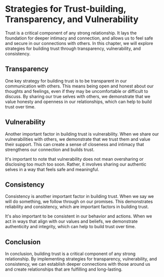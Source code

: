 Strategies for Trust-building, Transparency, and Vulnerability
=========================================================================================

Trust is a critical component of any strong relationship. It lays the foundation for deeper intimacy and connection, and allows us to feel safe and secure in our connections with others. In this chapter, we will explore strategies for building trust through transparency, vulnerability, and consistency.

Transparency
------------

One key strategy for building trust is to be transparent in our communication with others. This means being open and honest about our thoughts and feelings, even if they may be uncomfortable or difficult to discuss. By sharing our true selves with others, we demonstrate that we value honesty and openness in our relationships, which can help to build trust over time.

Vulnerability
-------------

Another important factor in building trust is vulnerability. When we share our vulnerabilities with others, we demonstrate that we trust them and value their support. This can create a sense of closeness and intimacy that strengthens our connection and builds trust.

It's important to note that vulnerability does not mean oversharing or disclosing too much too soon. Rather, it involves sharing our authentic selves in a way that feels safe and meaningful.

Consistency
-----------

Consistency is another important factor in building trust. When we say we will do something, we follow through on our promises. This demonstrates reliability and consistency, which are important factors in building trust.

It's also important to be consistent in our behavior and actions. When we act in ways that align with our values and beliefs, we demonstrate authenticity and integrity, which can help to build trust over time.

Conclusion
----------

In conclusion, building trust is a critical component of any strong relationship. By implementing strategies for transparency, vulnerability, and consistency, we can establish deeper connections with those around us and create relationships that are fulfilling and long-lasting.
